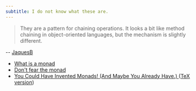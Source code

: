 ```yaml
---
subtitle: I do not know what these are.
---
```

> They are a pattern for chaining operations. It looks a bit like method chaining in object-oriented languages, but the mechanism is slightly different.

-- [JaquesB](https://stackoverflow.com/questions/44965/what-is-a-monad)

- [What is a monad](https://stackoverflow.com/questions/44965/what-is-a-monad)
- [Don't fear the monad](https://www.youtube.com/watch?v=ZhuHCtR3xq8)
- [You Could Have Invented Monads! (And Maybe You Already Have.) ](http://blog.sigfpe.com/2006/08/you-could-have-invented-monads-and.html) ([TeX version](https://github.com/dpiponi/StableBlog/tree/main/YouCouldHaveInvented))